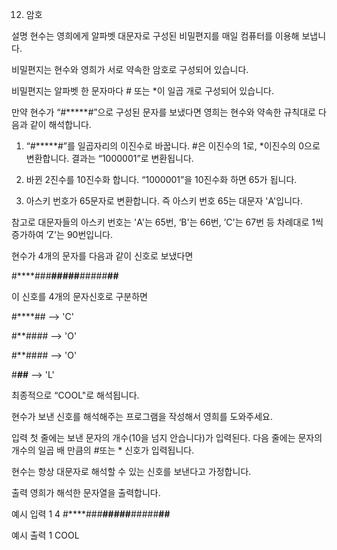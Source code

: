 12. 암호


설명
현수는 영희에게 알파벳 대문자로 구성된 비밀편지를 매일 컴퓨터를 이용해 보냅니다.

비밀편지는 현수와 영희가 서로 약속한 암호로 구성되어 있습니다.

비밀편지는 알파벳 한 문자마다 # 또는 *이 일곱 개로 구성되어 있습니다.

만약 현수가 “#*****#”으로 구성된 문자를 보냈다면 영희는 현수와 약속한 규칙대로 다음과 같이 해석합니다.

1. “#*****#”를 일곱자리의 이진수로 바꿉니다. #은 이진수의 1로, *이진수의 0으로 변환합니다. 결과는 “1000001”로 변환됩니다.

2. 바뀐 2진수를 10진수화 합니다. “1000001”을 10진수화 하면 65가 됩니다.

3. 아스키 번호가 65문자로 변환합니다. 즉 아스키 번호 65는 대문자 'A'입니다.

참고로 대문자들의 아스키 번호는 'A'는 65번, ‘B'는 66번, ’C'는 67번 등 차례대로 1씩 증가하여 ‘Z'는 90번입니다.

현수가 4개의 문자를 다음과 같이 신호로 보냈다면

#****###**#####**#####**##**

이 신호를 4개의 문자신호로 구분하면

#****## --> 'C'

#**#### --> 'O'

#**#### --> 'O'

#**##** --> 'L'

최종적으로 “COOL"로 해석됩니다.

현수가 보낸 신호를 해석해주는 프로그램을 작성해서 영희를 도와주세요.


입력
첫 줄에는 보낸 문자의 개수(10을 넘지 안습니다)가 입력된다. 다음 줄에는 문자의 개수의 일곱 배 만큼의 #또는 * 신호가 입력됩니다.

현수는 항상 대문자로 해석할 수 있는 신호를 보낸다고 가정합니다.

출력
영희가 해석한 문자열을 출력합니다.


예시 입력 1
4
#****###**#####**#####**##**

예시 출력 1
COOL
